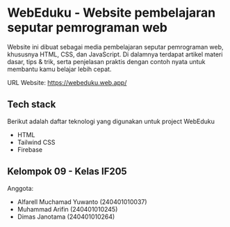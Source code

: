 # WebEduku - Website pembelajaran seputar pemrograman web

Website ini dibuat sebagai media pembelajaran seputar pemrograman web,
khususnya HTML, CSS, dan JavaScript. Di dalamnya terdapat artikel
materi dasar, tips & trik, serta penjelasan praktis dengan contoh
nyata untuk membantu kamu belajar lebih cepat.

URL Website: https://webeduku.web.app/

## Tech stack

Berikut adalah daftar teknologi yang digunakan untuk project WebEduku

- HTML
- Tailwind CSS
- Firebase

## Kelompok 09 - Kelas IF205

Anggota:

- Alfarell Muchamad Yuwanto (240401010037)
- Muhammad Arifin (240401010245)
- Dimas Janotama (240401010264)
